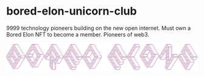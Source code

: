 # bored-elon-unicorn-club
9999 technology pioneers building on the new open internet. Must own a Bored Elon NFT to become a member. Pioneers of web3.

<img src="https://github.com/reneDescartess/bored-elon-unicorn-club/blob/main/Bored_Elon_Unicorn_Club.png"  />
